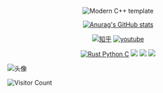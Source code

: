 <div id="title" align=center>

![Modern C++ template][github-sub-title:img]

[![Anurag's GitHub stats](https://github-readme-stats.vercel.app/api?username=it-can-bee&show_icons=true&theme=tokyonight)](https://b23.tv/iEJTnPp)

[![知乎](https://img.shields.io/badge/%E7%9F%A5%E4%B9%8E-JeffyItweb3%-yello)]((https://www.zhihu.com/people/can-can-71-4))
[![youtube](https://img.shields.io/badge/video-YouTube-red)](https://www.youtube.com/@Jeffy-s3n)

[![Rust Python C](https://img.shields.io/badge/Rust/Python/C%20-blue)](https://www.cnblogs.com/live-passion) 
![](https://img.shields.io/badge/热爱-学习-yellow) 
![](https://img.shields.io/badge/性格-开朗-red) 
![](https://img.shields.io/badge/爱好-技术追求-red)

</div>

![头像](image/头像.jpg)

![Visitor Count](https://profile-counter.glitch.me/it-can-bee/count.svg)

[github-sub-title:img]: https://readme-typing-svg.herokuapp.com?font=Segoe+Script&center=true&lines=it-can-bee.
